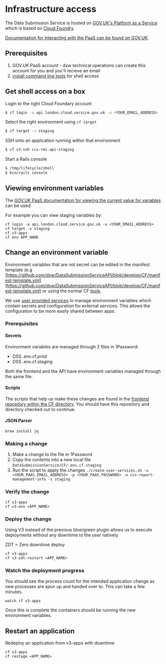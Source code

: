 # Infrastructure access

The Data Submission Service is hosted on [GOV.UK's Platform as a Service](https://www.cloud.service.gov.uk/) which is based on [Cloud Foundry](https://www.cloudfoundry.org/).

[Documentation for interacting with the PaaS can be found on GOV.UK](https://docs.cloud.service.gov.uk/).

## Prerequisites

1. GOV.UK PaaS account - dxw technical operations can create this account for you and you'll recieve an email
2. [install command line tools](https://docs.cloud.service.gov.uk/get_started.html#get-an-account) for shell access

## Get shell access on a box

Login to the right Cloud Foundary account
```bash
$ cf login -a api.london.cloud.service.gov.uk -u <YOUR_EMAIL_ADDRESS>
```

Select the right environment using `cf target`

```bash
$ cf target -s staging
```

SSH onto an application running within that environment
```bash
$ cf v3-ssh ccs-rmi-api-staging
```

Start a Rails console

```bash
$ /tmp/lifecycle/shell
$ bin/rails console
```

## Viewing environment variables

The [GOV.UK PaaS documentation for viewing the current value for variables](https://docs.cloud.service.gov.uk/deploying_apps.html#environment-variables) can be used.

For example you can view staging variables by:

```
cf login -a api.london.cloud.service.gov.uk -u <YOUR_EMAIL_ADDRESS>
cf target -s staging
cf v3-apps
cf env APP_NAME
```

## Change an environment variable

Environment variables that are not secret can be edited in the manifest template (e.g [https://github.com/dxw/DataSubmissionServiceAPI/blob/develop/CF/manifest-template.yml](https://github.com/dxw/DataSubmissionServiceAPI/blob/develop/CF/manifest-template.yml) or using the normal CF [tools](https://docs.cloud.service.gov.uk/deploying_apps.html#environment-variables).

We use [user provided services](https://docs.cloudfoundry.org/devguide/services/user-provided.html) to manage environment variables which contain secrets and configuration for external services. This allows the configuration to be more easily shared between apps.

### Prerequisites

#### Secrets

Environment variables are managed through 2 files in 1Password:

- DSS .env.cf.prod
- DSS .env.cf.staging

Both the frontend and the API have environment variables managed through the same file.

#### Scripts

The scripts that help us make these changes are found in the [frontend repository within the CF directory](https://github.com/dxw/DataSubmissionService/tree/develop/CF). You should have this repository and directory checked out to continue.

#### JSON Parser

```
brew install jq
```

### Making a change

1. Make a change to the file in 1Password
2. Copy the contents into a new local file `DataSubmissionService/CF/.env.cf.staging`
3. Run the script to apply the changes `./create-user-services.sh -u <YOUR_PAAS_EMAIL_ADDRESS> -p <YOUR_PAAS_PASSWORD> -o ccs-report-management-info -s staging`

### Verify the change

```
cf v3-apps
cf v3-env <APP_NAME>
```

### Deploy the change

Using V3 instead of the previous blue/green plugin allows us to execute deployments without any downtime to the user natively.

ZDT = Zero downtime deploy

```
cf v3-apps
cf v3-zdt-restart <APP_NAME>
```

### Watch the deployment progress

You should see the process count for the intended application change as new processes are spun up and handed over to. This can take a few minutes.

```
watch cf v3-apps
```

Once this is complete the containers should be running the new environment variables.

## Restart an application

Redeploy an application from v3-apps with downtime

```
cf v3-apps
cf restage <APP_NAME>
```
